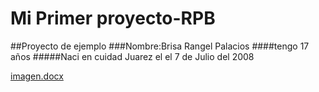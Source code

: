 # Mi Primer proyecto-RPB
##Proyecto de ejemplo
###Nombre:Brisa Rangel Palacios 
####tengo 17 años 
#####Naci en cuidad Juarez el  el 7 de Julio del 2008 

[imagen.docx](https://github.com/user-attachments/files/22394727/imagen.docx)
